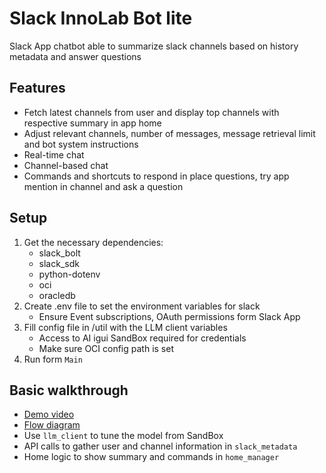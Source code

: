 # Slack InnoLab Bot lite

Slack App chatbot able to summarize slack channels based on history metadata and answer questions

## Features

- Fetch latest channels from user and display top channels with respective summary in app home
- Adjust relevant channels, number of messages, message retrieval limit and bot system instructions
- Real-time chat 
- Channel-based chat
- Commands and shortcuts to respond in place questions, try app mention in channel and ask a question

## Setup

1. Get the necessary dependencies:
    - slack_bolt
    - slack_sdk
    - python-dotenv
    - oci
    - oracledb
2. Create .env file to set the environment variables for slack
    - Ensure Event subscriptions, OAuth permissions form Slack App
3. Fill config file in /util with the LLM client variables
    - Access to AI igui SandBox required for credentials
    - Make sure OCI config path is set
4. Run form ```Main```

## Basic walkthrough

- [Demo video](walkthrough/InnoBot_demo.mp4)
- [Flow diagram](walkthrough/InnoLab_Bot_Flow.drawio.png)
- Use ```llm_client``` to tune the model from SandBox
- API calls to gather user and channel information in ```slack_metadata```
- Home logic to show summary and commands in ```home_manager```